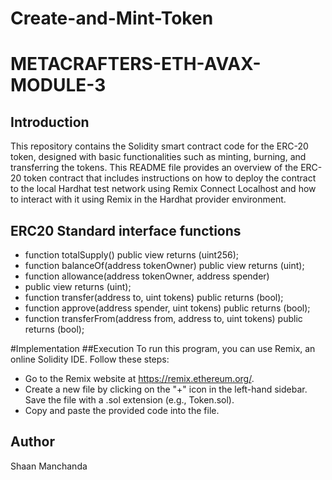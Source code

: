 # Create-and-Mint-Token

# METACRAFTERS-ETH-AVAX-MODULE-3
## Introduction
This repository contains the Solidity smart contract code for the ERC-20 token, designed with basic functionalities such as minting, burning, and transferring the tokens.
This README file provides an overview of the ERC-20 token contract that includes instructions on how to deploy the contract to the local Hardhat test network using Remix Connect Localhost and how to interact with it using Remix in the Hardhat provider environment.

## ERC20 Standard interface functions

- function totalSupply() public view returns (uint256);
- function balanceOf(address tokenOwner) public view returns (uint);
- function allowance(address tokenOwner, address spender)
- public view returns (uint);
- function transfer(address to, uint tokens) public returns (bool);
- function approve(address spender, uint tokens)  public returns (bool);
- function transferFrom(address from, address to, uint tokens) public returns (bool);

#Implementation
##Execution
To run this program, you can use Remix, an online Solidity IDE. Follow these steps:
- Go to the Remix website at https://remix.ethereum.org/.
- Create a new file by clicking on the "+" icon in the left-hand sidebar. Save the file with a .sol extension (e.g., Token.sol).
- Copy and paste the provided code into the file.

## Author
Shaan Manchanda
